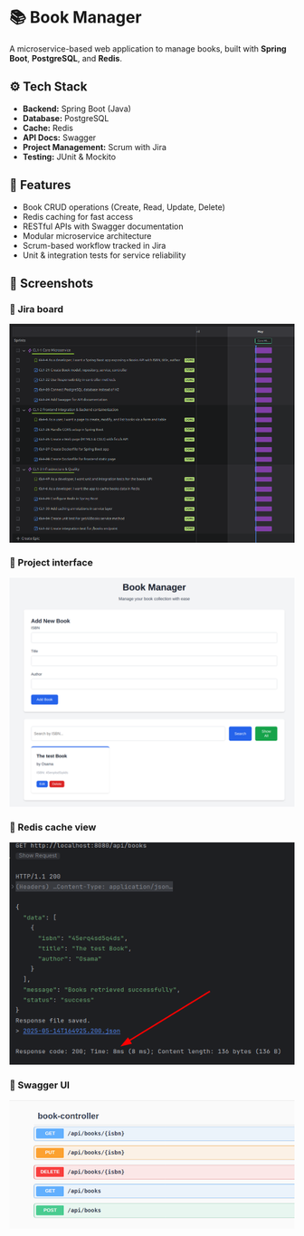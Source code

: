 # 📚 Book Manager

A microservice-based web application to manage books, built with **Spring Boot**, **PostgreSQL**, and **Redis**.

## ⚙️ Tech Stack

- **Backend:** Spring Boot (Java)
- **Database:** PostgreSQL
- **Cache:** Redis
- **API Docs:** Swagger
- **Project Management:** Scrum with Jira
- **Testing:** JUnit & Mockito

## 🚀 Features

- Book CRUD operations (Create, Read, Update, Delete)
- Redis caching for fast access
- RESTful APIs with Swagger documentation
- Modular microservice architecture
- Scrum-based workflow tracked in Jira
- Unit & integration tests for service reliability

## 📸 Screenshots

### 📅 Jira board
![Jira board](screenshots/jira.png)


### 🔗 Project interface
![Project Interface](screenshots/view.png)


### 🧠 Redis cache view
![Redis cache](screenshots/redis.png)


### 📘 Swagger UI
![Swagger UI](screenshots/swagger.png)
